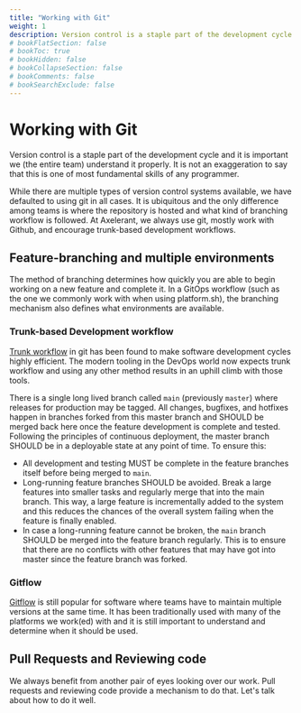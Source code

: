 ```yaml
---
title: "Working with Git"
weight: 1
description: Version control is a staple part of the development cycle and it is important we (the entire team) understand it properly. It is not an exaggeration to say that this is one of most fundamental skills of any programmer.
# bookFlatSection: false
# bookToc: true
# bookHidden: false
# bookCollapseSection: false
# bookComments: false
# bookSearchExclude: false
---
```


# Working with Git

Version control is a staple part of the development cycle and it is important we (the entire team) understand it properly. It is not an exaggeration to say that this is one of most fundamental skills of any programmer.

While there are multiple types of version control systems available, we have defaulted to using git in all cases. It is ubiquitous and the only difference among teams is where the repository is hosted and what kind of branching workflow is followed. At Axelerant, we always use git, mostly work with Github, and encourage trunk-based development workflows.

## Feature-branching and multiple environments

The method of branching determines how quickly you are able to begin working on a new feature and complete it. In a GitOps workflow (such as the one we commonly work with when using platform.sh), the branching mechanism also defines what environments are available.

### Trunk-based Development workflow

[Trunk workflow](https://trunkbaseddevelopment.com/) in git has been found to make software development cycles highly efficient. The modern tooling in the DevOps world now expects trunk workflow and using any other method results in an uphill climb with those tools.

There is a single long lived branch called `main` (previously `master`) where releases for production may be tagged. All changes, bugfixes, and hotfixes happen in branches forked from this master branch and SHOULD be merged back here once the feature development is complete and tested. Following the principles of continuous deployment, the master branch SHOULD be in a deployable state at any point of time. To ensure this:

- All development and testing MUST be complete in the feature branches itself before being merged to `main`.
- Long-running feature branches SHOULD be avoided. Break a large features into smaller tasks and regularly merge that into the main branch. This way, a large feature is incrementally added to the system and this reduces the chances of the overall system failing when the feature is finally enabled.
- In case a long-running feature cannot be broken, the `main` branch SHOULD be merged into the feature branch regularly. This is to ensure that there are no conflicts with other features that may have got into master since the feature branch was forked.

### Gitflow

[Gitflow](https://nvie.com/posts/a-successful-git-branching-model/) is still popular for software where teams have to maintain multiple versions at the same time. It has been traditionally used with many of the platforms we work(ed) with and it is still important to understand and determine when it should be used.

## Pull Requests and Reviewing code

We always benefit from another pair of eyes looking over our work. Pull requests and reviewing code provide a mechanism to do that. Let's talk about how to do it well.
